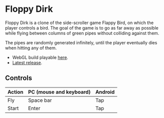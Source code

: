 # Floppy Dirk

Floppy Dirk is a clone of the side-scroller game Flappy Bird, on which the player controls a bird.
The goal of the game is to go as far away as possible while flying between columns of green pipes without colliding against them.

The pipes are randomly generated infinitely, until the player eventually dies when hitting any of them.

* WebGL build playable [here](https://www.adolfozarrias.com/l2d-floppy-dirk/).
* [Latest release](https://github.com/azarrias/l2d-floppy-dirk/releases/latest).

## Controls

Action | PC (mouse and keyboard) | Android
------ | ----------------------- | -----------------------
Fly    | Space bar               | Tap 
Start  | Enter                   | Tap
